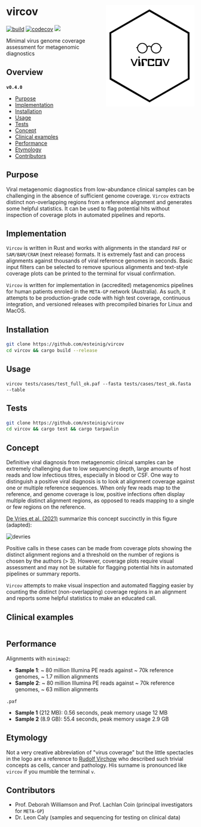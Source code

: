 # vircov <a href='https://github.com/esteinig'><img src='docs/vircov.png' align="right" height="270"/></a>

[![build](https://github.com/esteinig/nanoq/actions/workflows/rust-ci.yaml/badge.svg?branch=master)](https://github.com/esteinig/nanoq/actions/workflows/rust-ci.yaml)
[![codecov](https://codecov.io/gh/esteinig/vircov/branch/main/graph/badge.svg?token=RG95F4C6FE)](https://codecov.io/gh/esteinig/vircov)
![](https://img.shields.io/badge/version-0.4.0-black.svg)

Minimal virus genome coverage assessment for metagenomic diagnostics

## Overview


**`v0.4.0`**

- [Purpose](#purpose)
- [Implementation](#implementation)
- [Installation](#installation)
- [Usage](#usage)
- [Tests](#tests)
- [Concept](#concept)
- [Clinical examples](#clinical-examples)
- [Performance](#performance)
- [Etymology](#concept)
- [Contributors](#contributors)

## Purpose

Viral metagenomic diagnostics from low-abundance clinical samples can be challenging in the absence of sufficient genome coverage. `Vircov` extracts distinct non-overlapping regions from a reference alignment and generates some helpful statistics. It can be used to flag potential hits without inspection of coverage plots in automated pipelines and reports.

## Implementation

`Vircov` is written in Rust and works with alignments in the standard `PAF` or `SAM/BAM/CRAM` (next release) formats. It is extremely fast and can process alignments against thousands of viral reference genomes in seconds. Basic input filters can be selected to remove spurious alignments and text-style coverage plots can be printed to the terminal for visual confirmation.

`Vircov` is written for implementation in (accredited) metagenomics pipelines for human patients enroled in the `META-GP` network (Australia). As such, it attempts to be production-grade code with high test coverage, continuous integration, and versioned releases with precompiled binaries for Linux and MacOS.


## Installation

```bash
git clone https://github.com/esteinig/vircov 
cd vircov && cargo build --release
```

## Usage

```
vircov tests/cases/test_full_ok.paf --fasta tests/cases/test_ok.fasta --table
```

## Tests

```bash
git clone https://github.com/esteinig/vircov 
cd vircov && cargo test && cargo tarpaulin 
```

## Concept

Definitive viral diagnosis from metagenomic clinical samples can be extremely challenging due to low sequencing depth, large amounts of host reads and low infectious titres, especially in blood or CSF. One way to distinguish a positive viral diagnosis is to look at alignment coverage against one or multiple reference sequences. When only few reads map to the reference, and genome coverage is low, positive infections often display multiple distinct alignment regions, as opposed to reads mapping to a single or few regions on the reference.

[De Vries et al. (2021)](https://www.sciencedirect.com/science/article/pii/S1386653221000792) summarize this concept succinctly in this figure (adapted):

![devries](https://user-images.githubusercontent.com/12873366/158775480-447d847e-5b0d-487c-a39a-81bdf428e09d.png)

Positive calls in these cases can be made from coverage plots showing the distinct alignment regions and a threshold on the number of regions is chosen by the authors (> 3). However, coverage plots require visual assessment and may not be suitable for flagging potential hits in automated pipelines or summary reports. 

`Vircov` attempts to make visual inspection and automated flagging easier by counting the distinct (non-overlapping) coverage regions in an alignment and reports some helpful statistics to make an educated call. 


## Clinical examples

```
```

## Performance

Alignments with `minimap2`:

* **Sample 1**: ~ 80 million Illumina PE reads against ~ 70k reference genomes, ~ 1.7 million alignments 
* **Sample 2**: ~ 80 million Illumina PE reads against ~ 70k reference genomes, ~ 63 million alignments 

`.paf`
    
  * **Sample 1** (212 MB): 0.56 seconds, peak memory usage 12 MB
  * **Sample 2** (8.9 GB): 55.4 seconds, peak memory usage 2.9 GB


## Etymology

Not a very creative abbreviation of "virus coverage" but the little spectacles in the logo are a reference to [Rudolf Virchow](https://en.wikipedia.org/wiki/Rudolf_Virchow) who described such trivial concepts as cells, cancer and pathology. His surname is pronounced like `vircov` if you mumble the terminal `v`.

## Contributors

* Prof. Deborah Williamson and Prof. Lachlan Coin (principal investigators for `META-GP`)
* Dr. Leon Caly (samples and sequencing for testing on clinical data)

